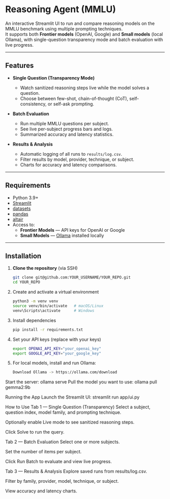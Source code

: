 # Reasoning Agent (MMLU)

An interactive Streamlit UI to run and compare reasoning models on the MMLU benchmark using multiple prompting techniques.  
It supports both **Frontier models** (OpenAI, Google) and **Small models** (local Ollama), with single-question transparency mode and batch evaluation with live progress.

---

## Features

- **Single Question (Transparency Mode)**  
  - Watch sanitized reasoning steps live while the model solves a question.  
  - Choose between few-shot, chain-of-thought (CoT), self-consistency, or self-ask prompting.  

- **Batch Evaluation**  
  - Run multiple MMLU questions per subject.  
  - See live per-subject progress bars and logs.  
  - Summarized accuracy and latency statistics.  

- **Results & Analysis**  
  - Automatic logging of all runs to `results/log.csv`.  
  - Filter results by model, provider, technique, or subject.  
  - Charts for accuracy and latency comparisons.

---

## Requirements

- Python 3.9+  
- [Streamlit](https://streamlit.io/)  
- [datasets](https://huggingface.co/docs/datasets)  
- [pandas](https://pandas.pydata.org/)  
- [altair](https://altair-viz.github.io/)  
- Access to:
  - **Frontier Models** — API keys for OpenAI or Google
  - **Small Models** — [Ollama](https://ollama.com/) installed locally

---

## Installation

1. **Clone the repository** (via SSH)
   ```bash
   git clone git@github.com:YOUR_USERNAME/YOUR_REPO.git
   cd YOUR_REPO

2. Create and activate a virtual environment
   ```bash
   python3 -m venv venv
   source venv/bin/activate   # macOS/Linux
   venv\Scripts\activate      # Windows

3. Install dependencies
   ```bash
   pip install -r requirements.txt

4. Set your API keys (replace with your keys)
   ```bash
   export OPENAI_API_KEY="your_openai_key"
   export GOOGLE_API_KEY="your_google_key"

5. For local models, install and run Ollama:
   ```bash 
   Download Ollama -> https://ollama.com/download
  Start the server:
   ollama serve
  Pull the model you want to use:
   ollama pull gemma2:9b


Running the App
Launch the Streamlit UI:
streamlit run app/ui.py

How to Use
Tab 1 — Single Question (Transparency)
Select a subject, question index, model family, and prompting technique.

Optionally enable Live mode to see sanitized reasoning steps.

Click Solve to run the query.

Tab 2 — Batch Evaluation
Select one or more subjects.

Set the number of items per subject.

Click Run Batch to evaluate and view live progress.

Tab 3 — Results & Analysis
Explore saved runs from results/log.csv.

Filter by family, provider, model, technique, or subject.

View accuracy and latency charts.